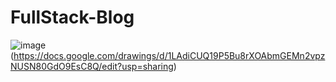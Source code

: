 # FullStack-Blog
![image](https://github.com/user-attachments/assets/b0dcda8e-0d12-48d4-aafd-cae6bf229e32)(https://docs.google.com/drawings/d/1LAdiCUQ19P5Bu8rXOAbmGEMn2vpzNUSN80GdO9EsC8Q/edit?usp=sharing)
